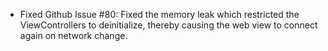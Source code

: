 
- Fixed Github Issue #80: Fixed the memory leak which restricted the ViewControllers to deinitialize, thereby causing the web view to connect again on network change.
